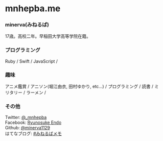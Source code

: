 # mnhepba.me

### minerva(みねるば)

17歳。高校二年。早稲田大学高等学院在籍。

### プログラミング

Ruby / Swift / JavaScript /

### 趣味

アニメ鑑賞 / アニソン(堀江由衣, 田村ゆかり, etc...) / プログラミング / 読書 / ミリタリー / ラーメン /

### その他

Twitter: [@_mnhepba](https://twitter.com/_mnhepba)  
Facebook: [Ryunosuke Endo](https://www.facebook.com/Minerva1129)  
Github: [@minerva1129](https://github.com/minerva1129)  
はてなブログ: [#みねるばメモ](http://minerva1129.hatenablog.com)
